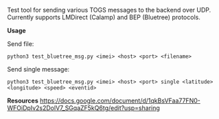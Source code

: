 Test tool for sending various TOGS messages to the backend over UDP. Currently supports LMDirect (Calamp) and BEP (Bluetree) protocols.

**Usage**

Send file:

`python3 test_bluetree_msg.py <imei> <host> <port> <filename>`

Send single message:

`python3 test_bluetree_msg.py <imei> <host> <port> single <latitude> <longitude> <speed> <eventid>`


**Resources**
https://docs.google.com/document/d/1qkBsVFaa77FN0-WFOiDpIv2s2DolV7_SGqaZF5kQ6tg/edit?usp=sharing
